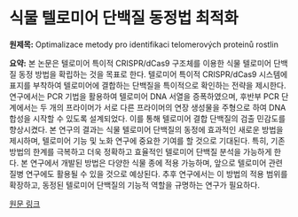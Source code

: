 # 식물 텔로미어 단백질 동정법 최적화

**원제목:** Optimalizace metody pro identifikaci telomerových proteinů rostlin

**요약:** 본 논문은 텔로미어 특이적 CRISPR/dCas9 구조체를 이용한 식물 텔로미어 단백질 동정 방법을 확립하는 것을 목표로 한다.  텔로미어 특이적 CRISPR/dCas9 시스템에 표지를 부착하여 텔로미어에 결합하는 단백질을  특이적으로 확인하는 전략을 제시한다.  연구에서는 PCR 기법을 활용하여 텔로미어 DNA 서열을 증폭하였으며,  후반부 PCR 단계에서는 두 개의 프라이머가 서로 다른 프라이머의 연장 생성물을 주형으로 하여 DNA 합성을 시작할 수 있도록 설계되었다. 이를 통해 텔로미어 결합 단백질의 검출 민감도를 향상시켰다.  본 연구의 결과는 식물 텔로미어 단백질의 동정에 효과적인 새로운 방법을 제시하며,  텔로미어 기능 및 노화 연구에 중요한 기여를 할 것으로 기대된다.  특히, 기존 방법의 한계를 극복하고 더욱 정확하고 효율적인 텔로미어 단백질 분석을 가능하게 한다.  본 연구에서 개발된 방법은 다양한 식물 종에 적용 가능하며,  앞으로 텔로미어 관련 질병 연구에도 활용될 수 있을 것으로 예상된다.  추후 연구에서는 이 방법의 적용 범위를 확장하고,  동정된 텔로미어 단백질의 기능적 역할을 규명하는 연구가 필요하다.

[원문 링크](https://is.muni.cz/th/iz1v2/gepro_thesis_hyskova_Archive.pdf)
